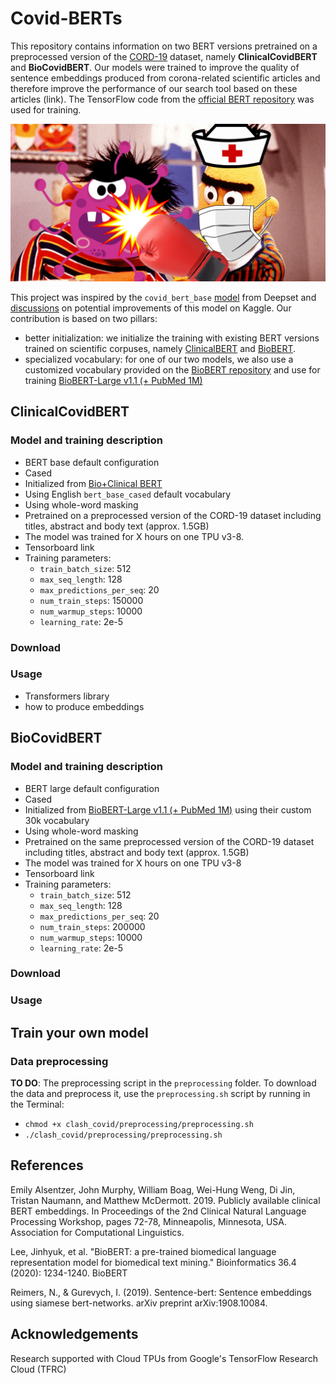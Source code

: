 # Covid-BERTs

This repository contains information on two BERT versions pretrained on a preprocessed version of the [CORD-19](https://www.kaggle.com/allen-institute-for-ai/CORD-19-research-challenge) dataset, namely **ClinicalCovidBERT** and **BioCovidBERT**. Our models were trained to improve the quality of sentence embeddings produced from corona-related scientific articles and therefore improve the performance of our search tool based on these articles (link). The TensorFlow code from the [official BERT repository](https://github.com/google-research/bert) was used for training.

![Illustration](clash_covid.png)

 This project was inspired by the `covid_bert_base` [model](https://huggingface.co/deepset/covid_bert_base) from Deepset and [discussions](https://www.kaggle.com/allen-institute-for-ai/CORD-19-research-challenge/discussion/138250) on potential improvements of this model on Kaggle. Our contribution is based on two pillars:
- better initialization: we initialize the training with existing BERT versions trained on scientific corpuses, namely [ClinicalBERT](https://github.com/EmilyAlsentzer/clinicalBERT) and [BioBERT](https://github.com/dmis-lab/biobert).
- specialized vocabulary: for one of our two models, we also use a customized vocabulary provided on the [BioBERT repository](https://github.com/dmis-lab/biobert) and use for training [BioBERT-Large v1.1 (+ PubMed 1M)](https://github.com/dmis-lab/biobert)

## ClinicalCovidBERT 

### Model and training description
- BERT base default configuration
- Cased 
- Initialized from [Bio+Clinical BERT](https://github.com/EmilyAlsentzer/clinicalBERT)
- Using English `bert_base_cased` default vocabulary
- Using whole-word masking
- Pretrained on a preprocessed version of the CORD-19 dataset including titles, abstract and body text (approx. 1.5GB)
- The model was trained for X hours on one TPU v3-8.
- Tensorboard link
- Training parameters:
  - `train_batch_size`: 512
  - `max_seq_length`: 128
  - `max_predictions_per_seq`: 20
  - `num_train_steps`: 150000 
  - `num_warmup_steps`: 10000
  - `learning_rate`: 2e-5

### Download

### Usage 
- Transformers library
- how to produce embeddings 

## BioCovidBERT

### Model and training description
- BERT large default configuration
- Cased 
- Initialized from [BioBERT-Large v1.1 (+ PubMed 1M)](https://github.com/dmis-lab/biobert) using their custom 30k vocabulary
- Using whole-word masking
- Pretrained on the same preprocessed version of the CORD-19 dataset including titles, abstract and body text (approx. 1.5GB)
- The model was trained for X hours on one TPU v3-8
- Tensorboard link
- Training parameters:
  - `train_batch_size`: 512
  - `max_seq_length`: 128
  - `max_predictions_per_seq`: 20
  - `num_train_steps`: 200000 
  - `num_warmup_steps`: 10000
  - `learning_rate`: 2e-5
  
### Download 

### Usage

## Train your own model 

### Data preprocessing

**TO DO**: The preprocessing script in the `preprocessing` folder. To download the data and preprocess it, use the `preprocessing.sh` script by running in the Terminal:
- `chmod +x clash_covid/preprocessing/preprocessing.sh`
- `./clash_covid/preprocessing/preprocessing.sh` 

## References

Emily Alsentzer, John Murphy, William Boag, Wei-Hung Weng, Di Jin, Tristan Naumann, and Matthew McDermott. 2019. Publicly available clinical BERT embeddings. In Proceedings of the 2nd Clinical Natural Language Processing Workshop, pages 72-78, Minneapolis, Minnesota, USA. Association for Computational Linguistics.

Lee, Jinhyuk, et al. "BioBERT: a pre-trained biomedical language representation model for biomedical text mining." Bioinformatics 36.4 (2020): 1234-1240.
BioBERT

Reimers, N., & Gurevych, I. (2019). Sentence-bert: Sentence embeddings using siamese bert-networks. arXiv preprint arXiv:1908.10084.

## Acknowledgements

Research supported with Cloud TPUs from Google's TensorFlow Research Cloud (TFRC)
